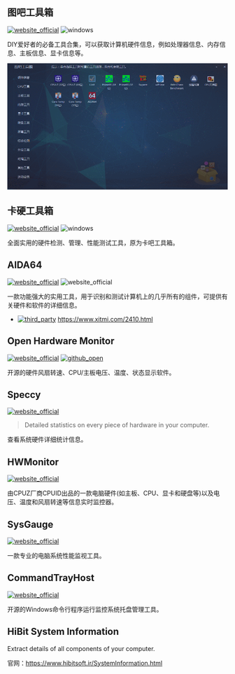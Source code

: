 ##  图吧工具箱

[![website_official](https://gitbook07.oss-cn-hangzhou.aliyuncs.com/website_official.svg)](http://www.tbtool.cn/)  ![windows](https://gitbook07.oss-cn-hangzhou.aliyuncs.com/windows.svg)

DIY爱好者的必备工具合集，可以获取计算机硬件信息，例如处理器信息、内存信息、主板信息、显卡信息等。

![图吧工具箱](../../../.gitbook/assets/z-system-hardware-toolbox-tuba.gif)


## 卡硬工具箱

[![website_official](https://gitbook07.oss-cn-hangzhou.aliyuncs.com/website_official.svg)](http://www.kbtool.cn/)  ![windows](https://gitbook07.oss-cn-hangzhou.aliyuncs.com/windows.svg)


全面实用的硬件检测、管理、性能测试工具，原为卡吧工具箱。

## AIDA64

[![website_official](https://gitbook07.oss-cn-hangzhou.aliyuncs.com/website_official.svg)](https://www.aida64.com/) ![website_official](https://gitbook07.oss-cn-hangzhou.aliyuncs.com/money_pay.svg)

一款功能强大的实用工具，用于识别和测试计算机上的几乎所有的组件，可提供有关硬件和软件的详细信息。

-  [![third_party](https://gitbook07.oss-cn-hangzhou.aliyuncs.com/third_party.svg)](https://www.easyicon.net/language.en/1192054-Download_icon.html) https://www.xitmi.com/2410.html

## Open Hardware Monitor

[![website_official](https://gitbook07.oss-cn-hangzhou.aliyuncs.com/website_official.svg)](http://openhardwaremonitor.org/) [![github_open](https://gitbook07.oss-cn-hangzhou.aliyuncs.com/github_open.svg)](https://github.com/openhardwaremonitor/openhardwaremonitor)

开源的硬件风扇转速、CPU/主板电压、温度、状态显示软件。

## Speccy

[![website_official](https://gitbook07.oss-cn-hangzhou.aliyuncs.com/website_official.svg)](https://www.piriform.com/speccy)

> Detailed statistics on every piece of hardware in your computer.

查看系统硬件详细统计信息。

## HWMonitor
[![website_official](https://gitbook07.oss-cn-hangzhou.aliyuncs.com/website_official.svg)](http://www.cpuid.com/softwares/hwmonitor.html)

由CPUZ厂商CPUID出品的一款电脑硬件(如主板、CPU、显卡和硬盘等)以及电压、温度和风扇转速等信息实时监控器。

## SysGauge
[![website_official](https://gitbook07.oss-cn-hangzhou.aliyuncs.com/website_official.svg)](https://www.sysgauge.com/)

一款专业的电脑系统性能监视工具。

## CommandTrayHost
[![website_official](https://gitbook07.oss-cn-hangzhou.aliyuncs.com/website_official.svg)](https://github.com/rexdf/CommandTrayHost)

开源的Windows命令行程序运行监控系统托盘管理工具。

## HiBit System Information

Extract details of all components of your computer.

官网：https://www.hibitsoft.ir/SystemInformation.html